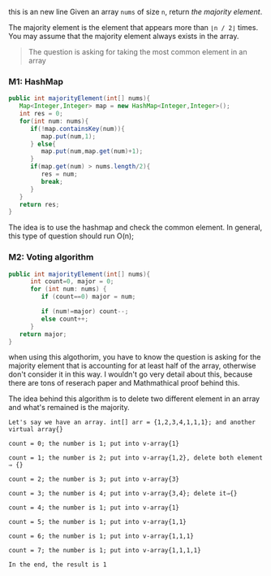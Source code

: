 this is an new line
Given an array `nums` of size `n`, return *the majority element*.

The majority element is the element that appears more than `⌊n / 2⌋` times. You may assume that the majority element always exists in the array.

> The question is asking for taking the most common element in an array

### M1: HashMap

```java
public int majorityElement(int[] nums){
   Map<Integer,Integer> map = new HashMap<Integer,Integer>();
   int res = 0;
   for(int num: nums){
      if(!map.containsKey(num)){
         map.put(num,1);
      } else{
         map.put(num,map.get(num)+1);
      }
      if(map.get(num) > nums.length/2){
         res = num;
         break;
      }
   }
   return res;
}
```

The idea is to use the hashmap and check the common element. In general, this type of question should run O(n);

### M2: Voting algorithm

```java
public int majorityElement(int[] nums){
      int count=0, major = 0;
      for (int num: nums) {
         if (count==0) major = num;

         if (num!=major) count--;
         else count++;
      }
   return major;
}
```

when using this algothorim, you have to know the question is asking for the majority element that is accounting for at least half of the array, otherwise don't consider it in this way. I wouldn't go very detail about this, because there are tons of reserach paper and Mathmathical proof behind this.

The idea behind this algorithm is to delete two different element in an array and what's remained is the majority.

```
Let's say we have an array. int[] arr = {1,2,3,4,1,1,1}; and another virtual array{}

count = 0; the number is 1; put into v-array{1}

count = 1; the number is 2; put into v-array{1,2}, delete both element ⇒ {}

count = 2; the number is 3; put into v-array{3}

count = 3; the number is 4; put into v-array{3,4}; delete it⇒{}

count = 4; the number is 1; put into v-array{1}

count = 5; the number is 1; put into v-array{1,1}

count = 6; the number is 1; put into v-array{1,1,1}

count = 7; the number is 1; put into v-array{1,1,1,1}

In the end, the result is 1
```
